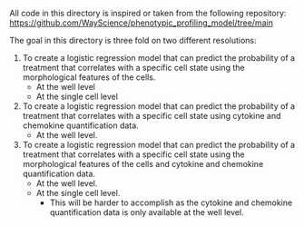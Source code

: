 
All code in this directory is inspired or taken from the following repository: https://github.com/WayScience/phenotypic_profiling_model/tree/main

The goal in this directory is three fold on two different resolutions:
1. To create a logistic regression model that can predict the probability of a treatment that correlates with a specific cell state using the morphological features of the cells.
    * At the well level
    * At the single cell level
2. To create a logistic regression model that can predict the probability of a treatment that correlates with a specific cell state using cytokine and chemokine quantification data.
    * At the well level.
3. To create a logistic regression model that can predict the probability of a treatment that correlates with a specific cell state using the morphological features of the cells and cytokine and chemokine quantification data.
    * At the well level.
    * At the single cell level.
        * This will be harder to accomplish as the cytokine and chemokine quantification data is only available at the well level.
